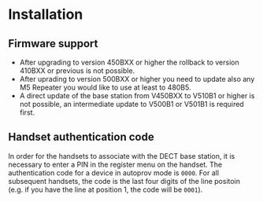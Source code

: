 # Installation

## Firmware support

* After upgrading to version 450BXX or higher the rollback to version 410BXX or previous is not
  possible.
* After uprading to version 500BXX or higher you need to update also any M5 Repeater you would like
  to use at least to 480B5.
* A direct update of the base station from V450BXX to V510B1 or higher is not possible, an
  intermediate update to V500B1 or V501B1 is required first.

## Handset authentication code

In order for the handsets to associate with the DECT base station, it is necessary to enter a PIN in
the register menu on the handset. The authentication code for a device in autoprov mode is `0000`.
For all subsequent handsets, the code is the last four digits of the line positoin (e.g. if you
have the line at position 1, the code will be `0001`).
